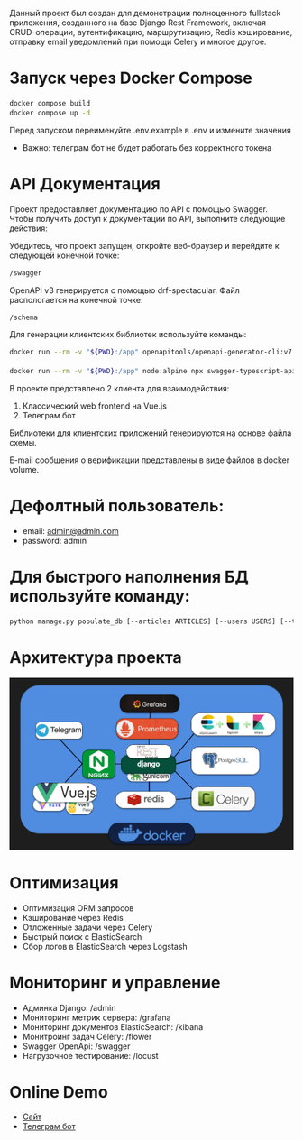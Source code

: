 Данный проект был создан для демонстрации полноценного fullstack приложения, созданного на базе Django Rest Framework, включая CRUD-операции, аутентификацию, маршрутизацию, Redis кэширование, отправку email уведомлений при помощи Celery и многое другое.

# Запуск через Docker Compose

```bash
docker compose build
docker compose up -d
```

Перед запуском переименуйте .env.example в .env и измените значения

- Важно: телеграм бот не будет работать без корректного токена

# API Документация

Проект предоставляет документацию по API с помощью Swagger. Чтобы получить доступ к документации по API, выполните следующие действия:

Убедитесь, что проект запущен, откройте веб-браузер и перейдите к следующей конечной точке:

```bash
/swagger
```

OpenAPI v3 генерируется с помощью drf-spectacular. Файл распологается на конечной точке:

```bash
/schema
```

Для генерации клиентских библиотек используйте команды:

```bash
docker run --rm -v "${PWD}:/app" openapitools/openapi-generator-cli:v7.7.0 generate -i /app/BlogAPI.yaml -g python -o /app/telegrambot/blogapi

docker run --rm -v "${PWD}:/app" node:alpine npx swagger-typescript-api -p /app/BlogAPI.yaml -n api.ts -o /app/frontend/src/services
```

В проекте представлено 2 клиента для взаимодействия:

1. Классический web frontend на Vue.js
2. Телеграм бот

Библиотеки для клиентских приложений генерируются на основе файла схемы.

E-mail сообщения о верификации представлены в виде файлов в docker volume.

# Дефолтный пользователь:

- email: admin@admin.com
- password: admin

# Для быстрого наполнения БД используйте команду:

```bash
python manage.py populate_db [--articles ARTICLES] [--users USERS] [--tags TAGS] [--comments COMMENTS]
```

# Архитектура проекта

![architecture](image.png)

# Оптимизация

- Оптимизация ORM запросов
- Кэширование через Redis
- Отложенные задачи через Celery
- Быстрый поиск с ElasticSearch
- Сбор логов в ElasticSearch через Logstash

# Мониторинг и управление

- Админка Django: /admin
- Мониторинг метрик сервера: /grafana
- Мониторинг документов ElasticSearch: /kibana
- Монитроинг задач Celery: /flower
- Swagger OpenApi: /swagger
- Нагрузочное тестирование: /locust

# Online Demo

- [Сайт](http://3460165-cq91236.twc1.net)
- [Телеграм бот](https://t.me/DemoBlogByTomashinMbot)
